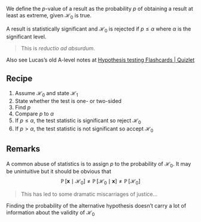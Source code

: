 We define the $p$-value of a result as the probability $p$ of obtaining a result at least as extreme, given $\mathcal{H}_{0}$ is true.

A result is statistically significant and $\mathcal{H}_{0}$ is rejected if $p\leq\alpha$ where $\alpha$ is the significant level.

>This is *reductio ad absurdum*. 

Also see Lucas’s old A-level notes at [Hypothesis testing Flashcards | Quizlet](https://quizlet.com/gb/577268476/hypothesis-testing-flash-cards) 
## Recipe
1. Assume $\mathcal{H}_{0}$ and state $\mathcal{H}_{1}$
2. State whether the test is one- or two-sided
3. Find $p$
4. Compare $p$ to $\alpha$ 
5. If $p\leq\alpha$, the test statistic is significant so reject $\mathcal{H}_{0}$
6. If $p>\alpha$, the test statistic is not significant so accept $\mathcal{H}_{0}$

## Remarks
A common abuse of statistics is to assign $p$ to the probability of $\mathcal{H}_{0}$. It may be unintuitive but it should be obvious that
$$
\operatorname{\mathbb{P}}[\mathbf{x}\mid \mathcal{H}_{0}]\neq \operatorname{\mathbb{P}}[\mathcal{H}_{0}\mid \mathbf{x}]\neq \operatorname{\mathbb{P}}[\mathcal{H}_{0}]
$$
>This has led to some dramatic miscarriages of justice…

Finding the probability of the alternative hypothesis doesn’t carry a lot of information about the validity of $\mathcal{H}_{0}$